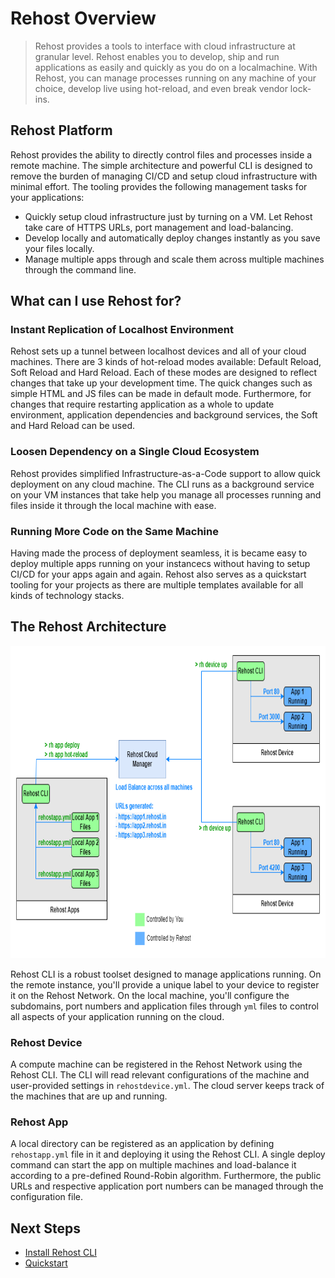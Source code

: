 # Rehost Overview

> Rehost provides a tools to interface with cloud infrastructure at granular level. Rehost enables you to develop, ship and run applications as easily and quickly as you do on a localmachine. With Rehost, you can manage processes running on any machine of your choice, develop live using hot-reload, and even break vendor lock-ins.

## Rehost Platform

Rehost provides the ability to directly control files and processes inside a remote machine. The simple architecture and powerful CLI is designed to remove the burden of managing CI/CD and setup cloud infrastructure with minimal effort. The tooling provides the following management tasks for your applications:
* Quickly setup cloud infrastructure just by turning on a VM. Let Rehost take care of HTTPS URLs, port management and load-balancing. 
* Develop locally and automatically deploy changes instantly as you save your files locally.
* Manage multiple apps through and scale them across multiple machines through the command line.

## What can I use Rehost for?
### Instant Replication of Localhost Environment

Rehost sets up a tunnel between localhost devices and all of your cloud machines. There are 3 kinds of hot-reload modes available: Default Reload, Soft Reload and Hard Reload. Each of these modes are designed to reflect changes that take up your development time. The quick changes such as simple HTML and JS files can be made in default mode. Furthermore, for changes that require restarting application as a whole to update environment, application dependencies and background services, the Soft and Hard Reload can be used.

### Loosen Dependency on a Single Cloud Ecosystem

Rehost provides simplified Infrastructure-as-a-Code support to allow quick deployment on any cloud machine. The CLI runs as a background service on your VM instances that take help you manage all processes running and files inside it through the local machine with ease.

### Running More Code on the Same Machine

Having made the process of deployment seamless, it is became easy to deploy multiple apps running on your instancecs without having to setup CI/CD for your apps again and again. Rehost also serves as a quickstart tooling for your projects as there are multiple templates available for all kinds of technology stacks.

## The Rehost Architecture

<p align="left">
  <img src="images/RehostArchitecture.png" width="800" height="500">
</p>

Rehost CLI is a robust toolset designed to manage applications running. On the remote instance, you'll provide a unique label to your device to register it on the Rehost Network. On the local machine, you'll configure the subdomains, port numbers and application files through `yml` files to control all aspects of your application running on the cloud.

### Rehost Device

A compute machine can be registered in the Rehost Network using the Rehost CLI. The CLI will read relevant configurations of the machine and user-provided settings in `rehostdevice.yml`. The cloud server keeps track of the machines that are up and running. 

### Rehost App

A local directory can be registered as an application by defining `rehostapp.yml` file in it and deploying it using the Rehost CLI. A single deploy command can start the app on multiple machines and load-balance it according to a pre-defined Round-Robin algorithm. Furthermore, the public URLs and respective application port numbers can be managed through the configuration file.

## Next Steps

* [Install Rehost CLI](/getting-started/installation.md)
* [Quickstart](/getting-started/quickstart.md)
